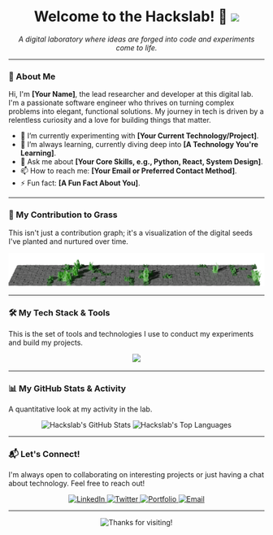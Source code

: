 <!-- 
Hello there! You've found the source code for my GitHub profile.
Feel free to be inspired, but please customize it to make it your own!
-->

<div id="header" align="center">
  <h1>
    Welcome to the Hackslab! 🧪
    <img src="https://media.giphy.com/media/hvRJCLFzcasrR4ia7z/giphy.gif" width="30px"/>
  </h1>
  <p>
    <i>A digital laboratory where ideas are forged into code and experiments come to life.</i>
  </p>
</div>

---

### 👋 About Me

Hi, I'm **[Your Name]**, the lead researcher and developer at this digital lab. I'm a passionate software engineer who thrives on turning complex problems into elegant, functional solutions. My journey in tech is driven by a relentless curiosity and a love for building things that matter.

-   🔭 I’m currently experimenting with **[Your Current Technology/Project]**.
-   🌱 I’m always learning, currently diving deep into **[A Technology You're Learning]**.
-   💬 Ask me about **[Your Core Skills, e.g., Python, React, System Design]**.
-   📫 How to reach me: **[Your Email or Preferred Contact Method]**.
-   ⚡ Fun fact: **[A Fun Fact About You]**.

---

### 🌱 My Contribution to Grass

This isn't just a contribution graph; it's a visualization of the digital seeds I've planted and nurtured over time.

<p align="center">
  <img src="https://raw.githubusercontent.com/hackslab/hackslab/refs/heads/output/output.png" alt="My GitHub Contribution Graph" width="960"/>
</p>

---

### 🛠️ My Tech Stack & Tools

This is the set of tools and technologies I use to conduct my experiments and build my projects.

<p align="center">
  <a href="https://skillicons.dev">
    <img src="https://skillicons.dev/icons?i=python,js,ts,react,nextjs,nodejs,express,django,flask,postgres,mongodb,docker,aws,gcp,git,vscode,figma,postman&perline=9" />
  </a>
</p>

<!-- 
You can customize the icons above by visiting https://skillicons.dev and generating your own URL.
Example: Add 'vue' and 'java' -> &i=...your-list,vue,java
-->

---

### 📊 My GitHub Stats & Activity

A quantitative look at my activity in the lab.

<p align="center">
  <img height="180em" src="https://github-readme-stats.vercel.app/api?username=hackslab&show_icons=true&theme=tokyonight&hide_border=true&include_all_commits=true&count_private=true" alt="Hackslab's GitHub Stats"/>
  <img height="180em" src="https://github-readme-stats.vercel.app/api/top-langs/?username=hackslab&layout=compact&theme=tokyonight&hide_border=true" alt="Hackslab's Top Languages"/>
</p>

<!-- 
Want a different theme? 
Replace `tokyonight` with any of these: 
dracula, dark, radical, merko, gruvbox, tokyonight, onedark, cobalt, synthwave, highcontrast, apathETIC
-->

---

### 📬 Let's Connect!

I'm always open to collaborating on interesting projects or just having a chat about technology. Feel free to reach out!

<p align="center">
  <a href="https://linkedin.com/in/your-username" target="_blank">
    <img src="https://img.shields.io/badge/LinkedIn-0077B5?style=for-the-badge&logo=linkedin&logoColor=white" alt="LinkedIn"/>
  </a>
  <a href="https://twitter.com/your-username" target="_blank">
    <img src="https://img.shields.io/badge/Twitter-1DA1F2?style=for-the-badge&logo=twitter&logoColor=white" alt="Twitter"/>
  </a>
  <a href="https://your-portfolio-website.com" target="_blank">
    <img src="https://img.shields.io/badge/Portfolio-333333?style=for-the-badge&logo=react&logoColor=61DAFB" alt="Portfolio"/>
  </a>
  <a href="mailto:your.email@example.com">
    <img src="https://img.shields.io/badge/Email-D14836?style=for-the-badge&logo=gmail&logoColor=white" alt="Email"/>
  </a>
</p>

---
<p align="center">
  <img src="https://raw.githubusercontent.com/hackslab/hackslab/main/footer.svg" alt="Thanks for visiting!"/>
</p>
